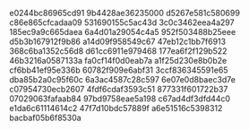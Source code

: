 e0244bc86965cd91
9b4428ae36235000
d5267e581c580699
c86e865cfcadaa09
531690155c5ac43d
3c0c3462eea4a297
185ec9a9c665daea
6a4d01a29054c4a5
952f503488b25eee
d5b3b167912f9b86
a14d09f958549c67
47eb12c1bb7f6913
368c6ba1352c56d8
d61cc6911e979468
177ea6f2f129b522
46b3216a0587133a
fa0cf14f0d0eab7a
a1f25d230e8b0b2e
cf6bb41ef95e336b
60782f909e6abf31
3ccf836345591e65
dba85b2a0c95f60c
6a3ac4587c28c597
6e07e0d8baec3d7e
c07954730ecb2607
4fdf6cdaf3593c51
877331f601722b37
07029063fafaab84
97bd9758eae5a198
c67ad4df3dfd44c0
e1da6c61114614c2
47f7d10bdc57889f
a6e51516c5398312
bacbaf05b6f8530a
